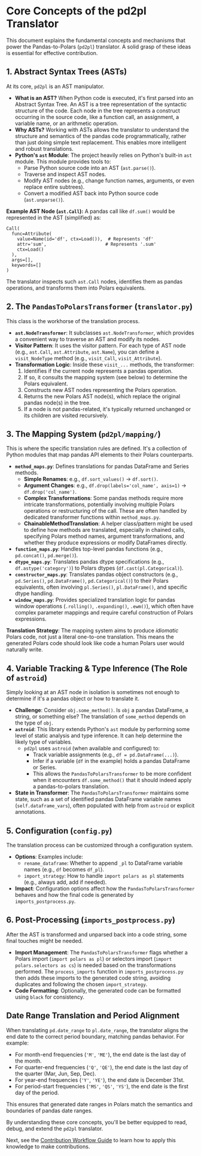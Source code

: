 # Core Concepts of the pd2pl Translator

This document explains the fundamental concepts and mechanisms that power the Pandas-to-Polars (`pd2pl`) translator. A solid grasp of these ideas is essential for effective contribution.

## 1. Abstract Syntax Trees (ASTs)

At its core, `pd2pl` is an AST manipulator.

*   **What is an AST?** When Python code is executed, it's first parsed into an Abstract Syntax Tree. An AST is a tree representation of the syntactic structure of the code. Each node in the tree represents a construct occurring in the source code, like a function call, an assignment, a variable name, or an arithmetic operation.
*   **Why ASTs?** Working with ASTs allows the translator to understand the structure and semantics of the pandas code programmatically, rather than just doing simple text replacement. This enables more intelligent and robust translations.
*   **Python's `ast` Module**: The project heavily relies on Python's built-in `ast` module. This module provides tools to:
    *   Parse Python source code into an AST (`ast.parse()`).
    *   Traverse and inspect AST nodes.
    *   Modify AST nodes (e.g., change function names, arguments, or even replace entire subtrees).
    *   Convert a modified AST back into Python source code (`ast.unparse()`).

**Example AST Node (`ast.Call`):**
A pandas call like `df.sum()` would be represented in the AST (simplified) as:

```
Call(
  func=Attribute(
    value=Name(id='df', ctx=Load()),  # Represents 'df'
    attr='sum',                      # Represents '.sum'
    ctx=Load()
  ),
  args=[],
  keywords=[]
)
```

The translator inspects such `ast.Call` nodes, identifies them as pandas operations, and transforms them into Polars equivalents.

## 2. The `PandasToPolarsTransformer` (`translator.py`)

This class is the workhorse of the translation process.

*   **`ast.NodeTransformer`**: It subclasses `ast.NodeTransformer`, which provides a convenient way to traverse an AST and modify its nodes.
*   **Visitor Pattern**: It uses the visitor pattern. For each type of AST node (e.g., `ast.Call`, `ast.Attribute`, `ast.Name`), you can define a `visit_NodeType` method (e.g., `visit_Call`, `visit_Attribute`).
*   **Transformation Logic**: Inside these `visit_...` methods, the transformer:
    1.  Identifies if the current node represents a pandas operation.
    2.  If so, it consults the mapping system (see below) to determine the Polars equivalent.
    3.  Constructs new AST nodes representing the Polars operation.
    4.  Returns the new Polars AST node(s), which replace the original pandas node(s) in the tree.
    5.  If a node is not pandas-related, it's typically returned unchanged or its children are visited recursively.

## 3. The Mapping System (`pd2pl/mapping/`)

This is where the specific translation rules are defined. It's a collection of Python modules that map pandas API elements to their Polars counterparts.

*   **`method_maps.py`**: Defines translations for pandas DataFrame and Series methods.
    *   **Simple Renames**: e.g., `df.sort_values()` -> `df.sort()`.
    *   **Argument Changes**: e.g., `df.drop(labels='col_name', axis=1)` -> `df.drop('col_name')`.
    *   **Complex Transformations**: Some pandas methods require more intricate transformations, potentially involving multiple Polars operations or restructuring of the call. These are often handled by dedicated transformer functions within `method_maps.py`.
    *   **ChainableMethodTranslation**: A helper class/pattern might be used to define how methods are translated, especially in chained calls, specifying Polars method names, argument transformations, and whether they produce expressions or modify DataFrames directly.
*   **`function_maps.py`**: Handles top-level pandas functions (e.g., `pd.concat()`, `pd.merge()`).
*   **`dtype_maps.py`**: Translates pandas dtype specifications (e.g., `df.astype('category')`) to Polars dtypes (`df.cast(pl.Categorical)`).
*   **`constructor_maps.py`**: Translates pandas object constructors (e.g., `pd.Series()`, `pd.DataFrame()`, `pd.Categorical()`) to their Polars equivalents, often involving `pl.Series()`, `pl.DataFrame()`, and specific dtype handling.
*   **`window_maps.py`**: Provides specialized translation logic for pandas window operations (`.rolling()`, `.expanding()`, `.ewm()`), which often have complex parameter mappings and require careful construction of Polars expressions.

**Translation Strategy**: The mapping system aims to produce *idiomatic* Polars code, not just a literal one-to-one translation. This means the generated Polars code should look like code a human Polars user would naturally write.

## 4. Variable Tracking & Type Inference (The Role of `astroid`)

Simply looking at an AST node in isolation is sometimes not enough to determine if it's a pandas object or how to translate it.

*   **Challenge**: Consider `obj.some_method()`. Is `obj` a pandas DataFrame, a string, or something else? The translation of `some_method` depends on the type of `obj`.
*   **`astroid`**: This library extends Python's `ast` module by performing some level of static analysis and type inference. It can help determine the likely type of variables.
    *   `pd2pl` uses `astroid` (when available and configured) to:
        *   Track variable assignments (e.g., `df = pd.DataFrame(...)`).
        *   Infer if a variable (`df` in the example) holds a pandas DataFrame or Series.
        *   This allows the `PandasToPolarsTransformer` to be more confident when it encounters `df.some_method()` that it should indeed apply a pandas-to-polars translation.
*   **State in Transformer**: The `PandasToPolarsTransformer` maintains some state, such as a set of identified pandas DataFrame variable names (`self.dataframe_vars`), often populated with help from `astroid` or explicit annotations.

## 5. Configuration (`config.py`)

The translation process can be customized through a configuration system.

*   **Options**: Examples include:
    *   `rename_dataframe`: Whether to append `_pl` to DataFrame variable names (e.g., `df` becomes `df_pl`).
    *   `import_strategy`: How to handle `import polars as pl` statements (e.g., always add, add if needed).
*   **Impact**: Configuration options affect how the `PandasToPolarsTransformer` behaves and how the final code is generated by `imports_postprocess.py`.

## 6. Post-Processing (`imports_postprocess.py`)

After the AST is transformed and unparsed back into a code string, some final touches might be needed.

*   **Import Management**: The `PandasToPolarsTransformer` flags whether a Polars import (`import polars as pl`) or selectors import (`import polars.selectors as cs`) is needed based on the transformations performed. The `process_imports` function in `imports_postprocess.py` then adds these imports to the generated code string, avoiding duplicates and following the chosen `import_strategy`.
*   **Code Formatting**: Optionally, the generated code can be formatted using `black` for consistency.

## Date Range Translation and Period Alignment

When translating `pd.date_range` to `pl.date_range`, the translator aligns the end date to the correct period boundary, matching pandas behavior. For example:
- For month-end frequencies (`'M'`, `'ME'`), the end date is the last day of the month.
- For quarter-end frequencies (`'Q'`, `'QE'`), the end date is the last day of the quarter (Mar, Jun, Sep, Dec).
- For year-end frequencies (`'Y'`, `'YE'`), the end date is December 31st.
- For period-start frequencies (`'MS'`, `'QS'`, `'YS'`), the end date is the first day of the period.

This ensures that generated date ranges in Polars match the semantics and boundaries of pandas date ranges.

By understanding these core concepts, you'll be better equipped to read, debug, and extend the `pd2pl` translator.

Next, see the [Contribution Workflow Guide](./CONTRIBUTION_WORKFLOW.md) to learn how to apply this knowledge to make contributions. 